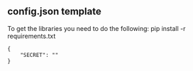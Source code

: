 ## config.json template

To get the libraries you need to do the following:
    pip install -r requirements.txt

```
{
    "SECRET": ""
}
```